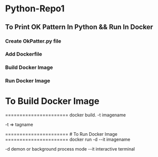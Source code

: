 # Python-Repo1
<h2>To Print OK Pattern 
In Python && Run In Docker </h2>
<h3>Create OkPatter.py file </h3>
<h3>Add Dockerfile </h3>
<h3>Build Docker Image</h3>
<h3>Run Docker Image </h3>

# To Build Docker Image
======================
  docker build. -t imagename
<p> -t => tagname </p>
======================
# To Run Docker Image
======================
  docker run -d --it imagename
<p> -d demon or background process mode  --it interactive terminal </p>

